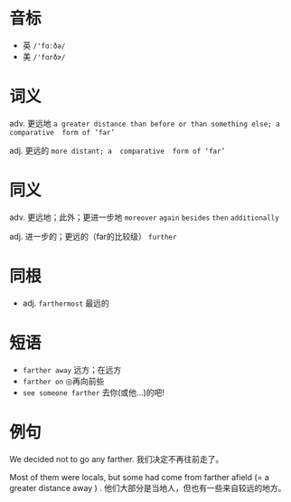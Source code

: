 # 音标

- 英 `/'fɑːðə/`
- 美 `/'fɑrðɚ/`

# 词义

adv. 更远地
`a greater distance than before or than something else; a  comparative  form of ‘far’`

adj. 更远的
`more distant; a  comparative  form of ‘far’`

# 同义

adv. 更远地；此外；更进一步地
`moreover` `again` `besides` `then` `additionally`

adj. 进一步的；更远的（far的比较级）
`further`

# 同根

- adj. `farthermost` 最远的

# 短语

- `farther away` 远方；在远方
- `farther on` ◎再向前些
- `see someone farther` 去你(或他…)的吧!

# 例句

We decided not to go any farther.
我们决定不再往前走了。

Most of them were locals, but some had come from farther afield (= a greater distance away ) .
他们大部分是当地人，但也有一些来自较远的地方。


